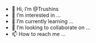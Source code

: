 - 👋 Hi, I’m @Trushins
- 👀 I’m interested in ...
- 🌱 I’m currently learning ...
- 💞️ I’m looking to collaborate on ...
- 📫 How to reach me ...

<!---
Trushins/Trushins is a ✨ special ✨ repository because its `README.md` (this file) appears on your GitHub profile.
You can click the Preview link to take a look at your changes.
--->
